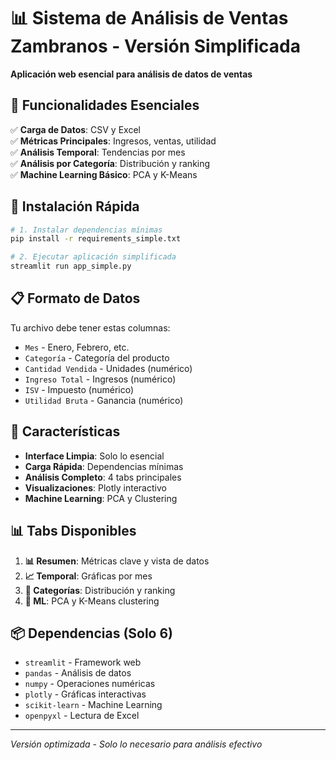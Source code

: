 # 📊 Sistema de Análisis de Ventas Zambranos - Versión Simplificada

**Aplicación web esencial para análisis de datos de ventas**

## 🎯 Funcionalidades Esenciales

✅ **Carga de Datos**: CSV y Excel  
✅ **Métricas Principales**: Ingresos, ventas, utilidad  
✅ **Análisis Temporal**: Tendencias por mes  
✅ **Análisis por Categoría**: Distribución y ranking  
✅ **Machine Learning Básico**: PCA y K-Means  

## 🚀 Instalación Rápida

```bash
# 1. Instalar dependencias mínimas
pip install -r requirements_simple.txt

# 2. Ejecutar aplicación simplificada
streamlit run app_simple.py
```

## 📋 Formato de Datos

Tu archivo debe tener estas columnas:
- `Mes` - Enero, Febrero, etc.
- `Categoría` - Categoría del producto
- `Cantidad Vendida` - Unidades (numérico)
- `Ingreso Total` - Ingresos (numérico)
- `ISV` - Impuesto (numérico)
- `Utilidad Bruta` - Ganancia (numérico)

## 🎨 Características

- **Interface Limpia**: Solo lo esencial
- **Carga Rápida**: Dependencias mínimas
- **Análisis Completo**: 4 tabs principales
- **Visualizaciones**: Plotly interactivo
- **Machine Learning**: PCA y Clustering

## 📊 Tabs Disponibles

1. **📊 Resumen**: Métricas clave y vista de datos
2. **📈 Temporal**: Gráficas por mes
3. **🎯 Categorías**: Distribución y ranking
4. **🤖 ML**: PCA y K-Means clustering

## 📦 Dependencias (Solo 6)

- `streamlit` - Framework web
- `pandas` - Análisis de datos
- `numpy` - Operaciones numéricas
- `plotly` - Gráficas interactivas
- `scikit-learn` - Machine Learning
- `openpyxl` - Lectura de Excel

---

*Versión optimizada - Solo lo necesario para análisis efectivo*
